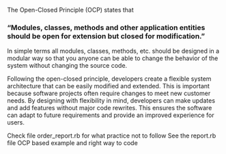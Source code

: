 The Open-Closed Principle (OCP) states that 

### **“Modules, classes, methods and other application entities should be open for extension but closed for modification.”**

In simple terms all modules, classes, methods, etc. should be designed in a modular way so that you anyone can be able to change the behavior of the system without changing the source code.

Following the open-closed principle, developers create a flexible system architecture that can be easily modified and extended. This is important because software projects often require changes to meet new customer needs. By designing with flexibility in mind, developers can make updates and add features without major code rewrites. This ensures the software can adapt to future requirements and provide an improved experience for users.

Check file order_report.rb for what practice not to follow
See the report.rb file OCP based example and right way to code